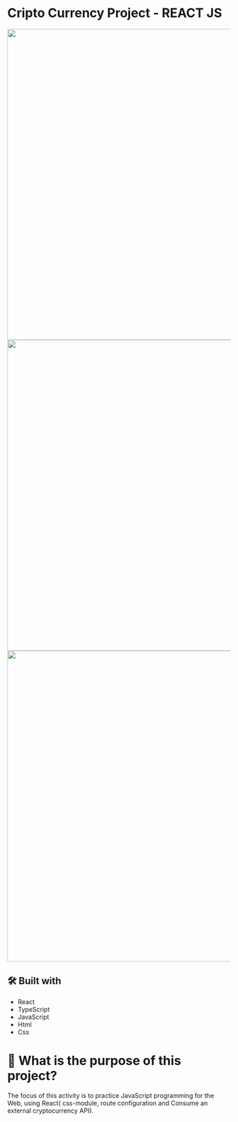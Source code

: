 ﻿# Cripto Currency Project - REACT JS

<div align="center">
<img src="https://github.com/danielfelix45/devCurrencyProject-REACT/assets/81331726/d2edaafb-b895-4d54-ba02-2334ee3320c1" width="700px" />
<img src="https://github.com/danielfelix45/devCurrencyProject-REACT/assets/81331726/7b6b83c8-0946-4824-8331-3eb2448aff4e" width="700px" />
<img src="https://github.com/danielfelix45/devCurrencyProject-REACT/assets/81331726/4edb8496-2fa9-4dad-adac-4efdf018107d" width="700px" />
</div>

## 🛠️ Built with

- React
- TypeScript
- JavaScript
- Html
- Css

# 🤔 What is the purpose of this project?

The focus of this activity is to practice JavaScript programming for the Web, using React( css-module, route configuration and Consume an external cryptocurrency API).
